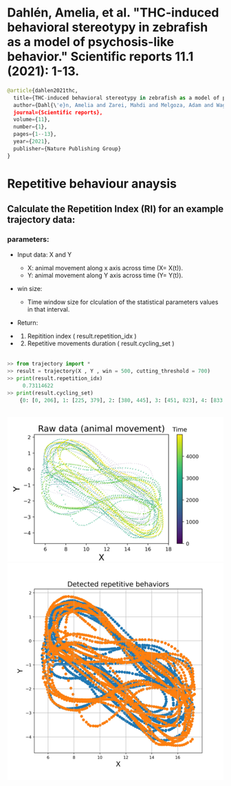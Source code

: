 
# Dahlén, Amelia, et al. "THC-induced behavioral stereotypy in zebrafish as a model of psychosis-like behavior." Scientific reports 11.1 (2021): 1-13.

```python
@article{dahlen2021thc,
  title={THC-induced behavioral stereotypy in zebrafish as a model of psychosis-like behavior},
  author={Dahl{\'e}n, Amelia and Zarei, Mahdi and Melgoza, Adam and Wagle, Mahendra and Guo, Su},
  journal={Scientific reports},
  volume={11},
  number={1},
  pages={1--13},
  year={2021},
  publisher={Nature Publishing Group}
}
```

# Repetitive behaviour anaysis

## Calculate the Repetition Index (RI) for an example trajectory data:

### parameters:

* Input data: X and Y
    - X: animal movement along x axis across time (X= X(t)).     
    - Y: animal movement along Y axis across time (Y= Y(t)). 
* win size:
    - Time window size for clculation of the statistical parameters values in that interval.
   
* Return:
* 1. Repitition index ( result.repetition_idx )
* 2. Repetitive movements duration ( result.cycling_set )


```python

>> from trajectory import *
>> result = trajectory(X , Y , win = 500, cutting_threshold = 700)
>> print(result.repetition_idx)
     0.73114622
>> print(result.cycling_set)
    {0: [0, 206], 1: [225, 379], 2: [380, 445], 3: [451, 823], 4: [833, 2645], 5: [2655, 4498]}
    
```




![Screenshot](data.png)
![Screenshot](data_all_cycles.jpg) 

